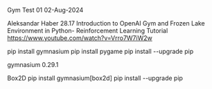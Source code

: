 Gym Test 01
02-Aug-2024

Aleksandar Haber	28.17
Introduction to OpenAI Gym and Frozen Lake Environment in Python- Reinforcement Learning Tutorial
https://www.youtube.com/watch?v=Vrro7W7iW2w	

pip install gymnasium
pip install pygame
pip install --upgrade pip

gymnasium
0.29.1

Box2D
pip install gymnasium[box2d]
pip install --upgrade pip
